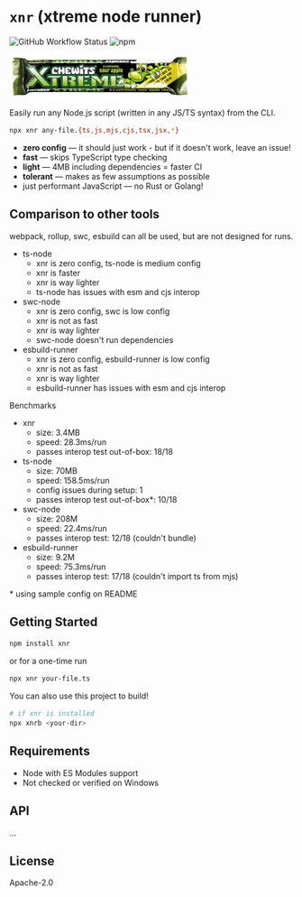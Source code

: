 # `xnr` (xtreme node runner)

![GitHub Workflow Status](https://img.shields.io/github/workflow/status/tbjgolden/xnr/tests) ![npm](https://img.shields.io/npm/v/xnr)

![xtreme](xtreme.jpg)

Easily run any Node.js script (written in any JS/TS syntax) from the CLI.

```sh
npx xnr any-file.{ts,js,mjs,cjs,tsx,jsx,*}
```

- **zero config** &mdash; it should just work - but if it doesn't work, leave an issue!
- **fast** &mdash; skips TypeScript type checking
- **light** &mdash; 4MB including dependencies = faster CI
- **tolerant** &mdash; makes as few assumptions as possible
- just performant JavaScript &mdash; no Rust or Golang!

## Comparison to other tools

webpack, rollup, swc, esbuild can all be used, but are not designed for runs.

- ts-node
  - xnr is zero config, ts-node is medium config
  - xnr is faster
  - xnr is way lighter
  - ts-node has issues with esm and cjs interop
- swc-node
  - xnr is zero config, swc is low config
  - xnr is not as fast
  - xnr is way lighter
  - swc-node doesn't run dependencies
- esbuild-runner
  - xnr is zero config, esbuild-runner is low config
  - xnr is not as fast
  - xnr is way lighter
  - esbuild-runner has issues with esm and cjs interop

Benchmarks

- xnr
  - size: 3.4MB
  - speed: 28.3ms/run
  - passes interop test out-of-box: 18/18
- ts-node
  - size: 70MB
  - speed: 158.5ms/run
  - config issues during setup: 1
  - passes interop test out-of-box\*: 10/18
- swc-node
  - size: 208M
  - speed: 22.4ms/run
  - passes interop test: 12/18 (couldn't bundle)
- esbuild-runner
  - size: 9.2M
  - speed: 75.3ms/run
  - passes interop test: 17/18 (couldn't import ts from mjs)

\* using sample config on README

## Getting Started

```sh
npm install xnr
```

or for a one-time run

```sh
npx xnr your-file.ts
```

You can also use this project to build!

```sh
# if xnr is installed
npx xnrb <your-dir>
```

## Requirements

- Node with ES Modules support
- Not checked or verified on Windows

## API

...

## License

Apache-2.0

<!--

Todos before full release:

- [ ] optimise
  - [ ] less blocking code
  - [ ] find ways to parallelise
  - [ ] rewrite to avoid typescript-estree
  - [ ] reuse asts
- [ ] make polyfills a bit more resilient

-->
